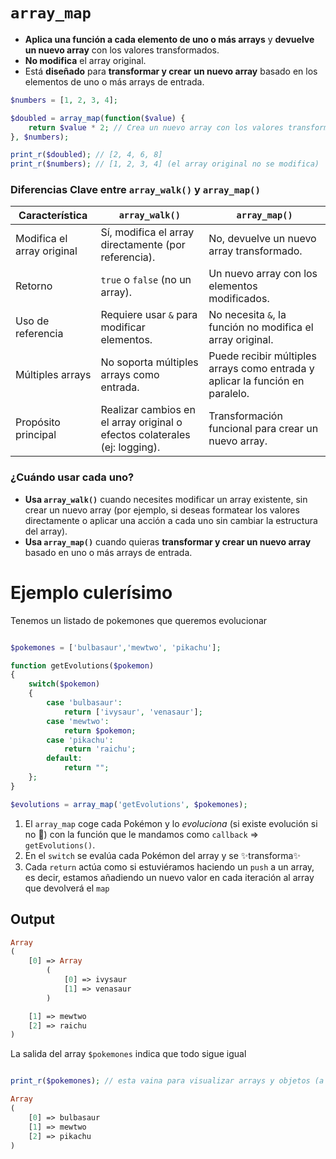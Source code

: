 
# `array_map`

- __Aplica una función a cada elemento de uno o más arrays__ y **devuelve un nuevo array** con los valores transformados.
- __No modifica__ el array original.
- Está __diseñado__ para **transformar y crear** __un nuevo array__ basado en los elementos de uno o más arrays de entrada.

```php
$numbers = [1, 2, 3, 4];

$doubled = array_map(function($value) {
    return $value * 2; // Crea un nuevo array con los valores transformados
}, $numbers);

print_r($doubled); // [2, 4, 6, 8]
print_r($numbers); // [1, 2, 3, 4] (el array original no se modifica)
```

### **Diferencias Clave entre `array_walk()` y `array_map()`**

| Característica       | `array_walk()`                                        | `array_map()`                                  |
|----------------------|-------------------------------------------------------|------------------------------------------------|
| Modifica el array original | Sí, modifica el array directamente (por referencia). | No, devuelve un nuevo array transformado.      |
| Retorno             | `true` o `false` (no un array).                       | Un nuevo array con los elementos modificados.  |
| Uso de referencia   | Requiere usar `&` para modificar elementos.            | No necesita `&`, la función no modifica el array original. |
| Múltiples arrays    | No soporta múltiples arrays como entrada.             | Puede recibir múltiples arrays como entrada y aplicar la función en paralelo. |
| Propósito principal | Realizar cambios en el array original o efectos colaterales (ej: logging). | Transformación funcional para crear un nuevo array. |

### ¿Cuándo usar cada uno?

- **Usa `array_walk()`** cuando necesites modificar un array existente, sin crear un nuevo array (por ejemplo, si deseas formatear los valores directamente o aplicar una acción a cada uno sin cambiar la estructura del array).
- **Usa `array_map()`** cuando quieras **transformar y crear un nuevo array** basado en uno o más arrays de entrada.


# Ejemplo culerísimo

Tenemos un listado de pokemones que queremos evolucionar

```php

$pokemones = ['bulbasaur','mewtwo', 'pikachu'];

function getEvolutions($pokemon)
{
	switch($pokemon)
	{
		case 'bulbasaur':
			return ['ivysaur', 'venasaur'];
		case 'mewtwo':
			return $pokemon;
		case 'pikachu':
			return 'raichu';
		default:
			return "";
	};
}

$evolutions = array_map('getEvolutions', $pokemones);
```
1. El `array_map` coge cada Pokémon y lo _evoluciona_ (si existe evolución si no 💩) con la función que le mandamos como `callback` => `getEvolutions()`.
2. En el `switch` se evalúa cada Pokémon del array y se ✨transforma✨
3. Cada `return` actúa como si estuviéramos haciendo un `push` a un array, es decir, estamos añadiendo un nuevo valor en cada iteración al array que devolverá el `map`

## Output

```php
Array
(
    [0] => Array
        (
            [0] => ivysaur
            [1] => venasaur
        )

    [1] => mewtwo
    [2] => raichu
)

```

La salida del array `$pokemones` indica que todo sigue igual

```php

print_r($pokemones); // esta vaina para visualizar arrays y objetos (a menos que este tenga propiedades privadas) 👍

Array
(
    [0] => bulbasaur
    [1] => mewtwo
    [2] => pikachu
)

```

